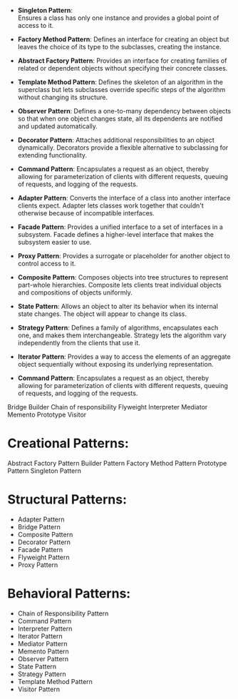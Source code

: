 - **Singleton Pattern**:  
Ensures a class has only one instance and provides a global point of access to it.

- **Factory Method Pattern**: 
Defines an interface for creating an object but leaves the choice of its type to the subclasses, creating the instance.

- **Abstract Factory Pattern**: 
Provides an interface for creating families of related or dependent objects without specifying their concrete classes.

- **Template Method Pattern**: 
Defines the skeleton of an algorithm in the superclass but lets subclasses override specific steps of the algorithm without changing its structure.

- **Observer Pattern**: 
Defines a one-to-many dependency between objects so that when one object changes state, all its dependents are notified and updated automatically.

- **Decorator Pattern**: 
Attaches additional responsibilities to an object dynamically. Decorators provide a flexible alternative to subclassing for extending functionality.

- **Command Pattern**: 
Encapsulates a request as an object, thereby allowing for parameterization of clients with different requests, queuing of requests, and logging of the requests.

- **Adapter Pattern**: 
Converts the interface of a class into another interface clients expect. Adapter lets classes work together that couldn't otherwise because of incompatible interfaces.

- **Facade Pattern**:
Provides a unified interface to a set of interfaces in a subsystem. Facade defines a higher-level interface that makes the subsystem easier to use.

- **Proxy Pattern**: 
Provides a surrogate or placeholder for another object to control access to it.

- **Composite Pattern**: 
Composes objects into tree structures to represent part-whole hierarchies. Composite lets clients treat individual objects and compositions of objects uniformly.

- **State Pattern**: 
Allows an object to alter its behavior when its internal state changes. The object will appear to change its class.

- **Strategy Pattern**: 
Defines a family of algorithms, encapsulates each one, and makes them interchangeable. Strategy lets the algorithm vary independently from the clients that use it.

- **Iterator Pattern**:
Provides a way to access the elements of an aggregate object sequentially without exposing its underlying representation.

- **Command Pattern**: 
Encapsulates a request as an object, thereby allowing for parameterization of clients with different requests, queuing of requests, and logging of the requests.


Bridge
Builder
Chain of responsibility
Flyweight
Interpreter
Mediator
Memento
Prototype
Visitor


# Creational Patterns:
Abstract Factory Pattern
Builder Pattern
Factory Method Pattern
Prototype Pattern
Singleton Pattern

# Structural Patterns:
- Adapter Pattern  
- Bridge Pattern  
- Composite Pattern  
- Decorator Pattern
- Facade Pattern
- Flyweight Pattern
- Proxy Pattern

# Behavioral Patterns:
- Chain of Responsibility Pattern
- Command Pattern
- Interpreter Pattern
- Iterator Pattern
- Mediator Pattern
- Memento Pattern
- Observer Pattern
- State Pattern
- Strategy Pattern
- Template Method Pattern
- Visitor Pattern
